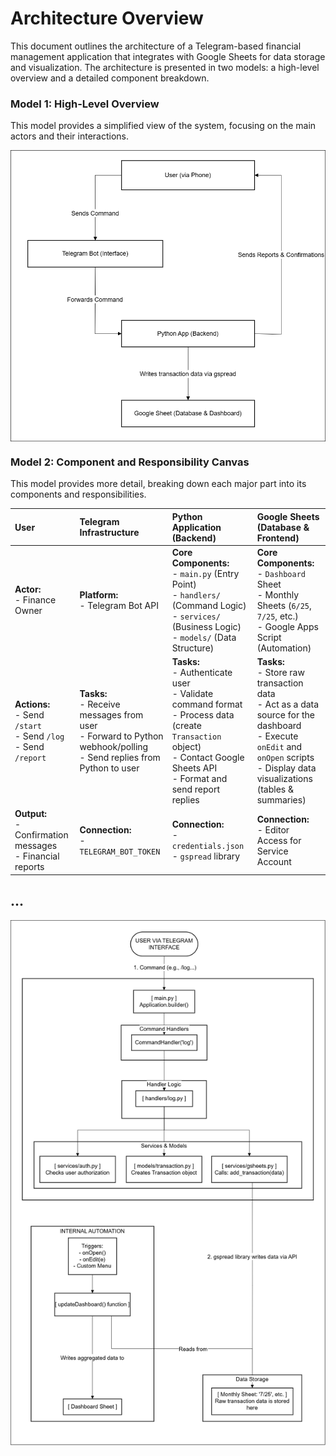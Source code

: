 # Architecture Overview

This document outlines the architecture of a Telegram-based financial management application that integrates with Google Sheets for data storage and visualization. The architecture is presented in two models: a high-level overview and a detailed component breakdown.

### **Model 1: High-Level Overview**

This model provides a simplified view of the system, focusing on the main actors and their interactions.

<div style="display: flex; gap: 10px;  align-items: center;justify-content: center;">
<img style="border-radius:20;" src="docs/assets/arch1.png" alt="Architecture Overview" width="800"/>
</div>

### **Model 2: Component and Responsibility Canvas**

This model provides more detail, breaking down each major part into its components and responsibilities.

| **User**                                                                   | **Telegram Infrastructure**                                                                                                   | **Python Application (Backend)**                                                                                                                                                            | **Google Sheets (Database & Frontend)**                                                                                                                                                         |
| :------------------------------------------------------------------------- | :---------------------------------------------------------------------------------------------------------------------------- | :------------------------------------------------------------------------------------------------------------------------------------------------------------------------------------------ | :---------------------------------------------------------------------------------------------------------------------------------------------------------------------------------------------- |
| **Actor:** <br> - Finance Owner                                            | **Platform:** <br> - Telegram Bot API                                                                                         | **Core Components:** <br> - `main.py` (Entry Point) <br> - `handlers/` (Command Logic) <br> - `services/` (Business Logic) <br> - `models/` (Data Structure)                                | **Core Components:** <br> - `Dashboard` Sheet <br> - Monthly Sheets (`6/25`, `7/25`, etc.) <br> - Google Apps Script (Automation)                                                               |
| **Actions:** <br> - Send `/start` <br> - Send `/log` <br> - Send `/report` | **Tasks:** <br> - Receive messages from user <br> - Forward to Python webhook/polling <br> - Send replies from Python to user | **Tasks:** <br> - Authenticate user <br> - Validate command format <br> - Process data (create `Transaction` object) <br> - Contact Google Sheets API <br> - Format and send report replies | **Tasks:** <br> - Store raw transaction data <br> - Act as a data source for the dashboard <br> - Execute `onEdit` and `onOpen` scripts <br> - Display data visualizations (tables & summaries) |
| **Output:** <br> - Confirmation messages <br> - Financial reports          | **Connection:** <br> - `TELEGRAM_BOT_TOKEN`                                                                                   | **Connection:** <br> - `credentials.json` <br> - `gspread` library                                                                                                                          | **Connection:** <br> - Editor Access for Service Account                                                                                                                                        |

## ...

<div style="display: flex; gap: 10px;  align-items: center;justify-content: center;">
<img src="docs/assets/arch2.png" width="800">
</div>
